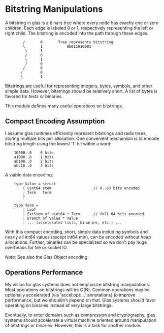 # Bitstring Manipulations

A bitstring in glas is a binary tree where every node has exactly one or zero children. Each edge is labeled 0 or 1, respectively representing the left or right child. The bitstring is encoded into the path through these edges.

            /       0       Tree represents bitstring
            \       1           0b011010001
             \      1
             /      0
             \      1
             /      0
            /       0
           /        0
           \        1

Bitstrings are useful for representing integers, bytes, symbols, and other simple data. However, bitstrings should be relatively short. A list of bytes is favored for texts or binaries.

This module defines many useful operations on bitstrings. 

## Compact Encoding Assumption

I assume glas runtimes efficiently represent bitstrings and radix trees, storing multiple bits per allocation. One convenient mechanism is to encode bitstring length using the lowest '1' bit within a word:

        10000..0    0 bits
        a1000..0    1 bits
        ab100..0    2 bits
        abc10..0    3 bits

A viable data encoding:

        type Value = struct 
            { uint64 stem                   // 0..63 bits encoded
            ; Term   term           
            }

        type Term =
            | Leaf
            | ExtStem of uint64 * Term      // full 64 bits encoded
            | Branch of Value * Value
            | ... (accelerated lists, binaries, etc.) ...

With this compact encoding, short, simple data including symbols and nearly all int64 values (except int64 min), can be encoded without heap allocations. Further, binaries can be specialized so we don't pay huge overheads for file or socket IO.

*Note:* See also the Glas Object encoding.

## Operations Performance

My vision for glas systems does not emphasize bitstring manipulations. Most operations on bitstrings will be O(N). Common operations may be optionally accelerated (via 'accel:opt:...' annotations) to improve performance, but we shouldn't depend on that. Glas systems should favor operating on binaries instead of very large bitstrings.

Eventually, to enter domains such as compression and cryptography, glas systems should accelerate a virtual machine oriented around manipulation of bitstrings or binaries. However, this is a task for another module.
